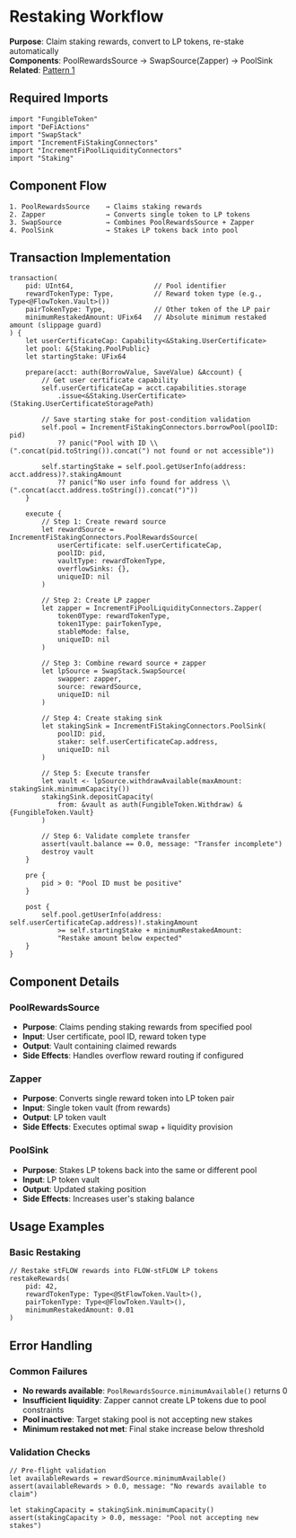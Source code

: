 # Restaking Workflow

**Purpose**: Claim staking rewards, convert to LP tokens, re-stake automatically  
**Components**: PoolRewardsSource → SwapSource(Zapper) → PoolSink  
**Related**: [Pattern 1](../patterns.md#pattern-1-restaking-workflow)

## Required Imports
```cadence
import "FungibleToken"
import "DeFiActions"
import "SwapStack"
import "IncrementFiStakingConnectors"
import "IncrementFiPoolLiquidityConnectors"
import "Staking"
```

## Component Flow
```
1. PoolRewardsSource    → Claims staking rewards
2. Zapper               → Converts single token to LP tokens
3. SwapSource           → Combines PoolRewardsSource + Zapper
4. PoolSink             → Stakes LP tokens back into pool
```

## Transaction Implementation
```cadence
transaction(
    pid: UInt64,                    // Pool identifier
    rewardTokenType: Type,          // Reward token type (e.g., Type<@FlowToken.Vault>())
    pairTokenType: Type,            // Other token of the LP pair
    minimumRestakedAmount: UFix64   // Absolute minimum restaked amount (slippage guard)
) {
    let userCertificateCap: Capability<&Staking.UserCertificate>
    let pool: &{Staking.PoolPublic}
    let startingStake: UFix64
    
    prepare(acct: auth(BorrowValue, SaveValue) &Account) {
        // Get user certificate capability
        self.userCertificateCap = acct.capabilities.storage
            .issue<&Staking.UserCertificate>(Staking.UserCertificateStoragePath)
        
        // Save starting stake for post-condition validation
        self.pool = IncrementFiStakingConnectors.borrowPool(poolID: pid)
            ?? panic("Pool with ID \\(".concat(pid.toString()).concat(") not found or not accessible"))
        
        self.startingStake = self.pool.getUserInfo(address: acct.address)?.stakingAmount
            ?? panic("No user info found for address \\(".concat(acct.address.toString()).concat(")"))
    }
    
    execute {
        // Step 1: Create reward source
        let rewardSource = IncrementFiStakingConnectors.PoolRewardsSource(
            userCertificate: self.userCertificateCap,
            poolID: pid,
            vaultType: rewardTokenType,
            overflowSinks: {},
            uniqueID: nil
        )
        
        // Step 2: Create LP zapper
        let zapper = IncrementFiPoolLiquidityConnectors.Zapper(
            token0Type: rewardTokenType,
            token1Type: pairTokenType,
            stableMode: false,
            uniqueID: nil
        )
        
        // Step 3: Combine reward source + zapper
        let lpSource = SwapStack.SwapSource(
            swapper: zapper,
            source: rewardSource,
            uniqueID: nil
        )
        
        // Step 4: Create staking sink
        let stakingSink = IncrementFiStakingConnectors.PoolSink(
            poolID: pid,
            staker: self.userCertificateCap.address,
            uniqueID: nil
        )
        
        // Step 5: Execute transfer
        let vault <- lpSource.withdrawAvailable(maxAmount: stakingSink.minimumCapacity())
        stakingSink.depositCapacity(
            from: &vault as auth(FungibleToken.Withdraw) &{FungibleToken.Vault}
        )
        
        // Step 6: Validate complete transfer
        assert(vault.balance == 0.0, message: "Transfer incomplete")
        destroy vault
    }
    
    pre {
        pid > 0: "Pool ID must be positive"
    }
    
    post {
        self.pool.getUserInfo(address: self.userCertificateCap.address)!.stakingAmount 
            >= self.startingStake + minimumRestakedAmount:
            "Restake amount below expected"
    }
}
```

## Component Details

### PoolRewardsSource
- **Purpose**: Claims pending staking rewards from specified pool
- **Input**: User certificate, pool ID, reward token type
- **Output**: Vault containing claimed rewards
- **Side Effects**: Handles overflow reward routing if configured

### Zapper
- **Purpose**: Converts single reward token into LP token pair
- **Input**: Single token vault (from rewards)
- **Output**: LP token vault
- **Side Effects**: Executes optimal swap + liquidity provision

### PoolSink
- **Purpose**: Stakes LP tokens back into the same or different pool
- **Input**: LP token vault
- **Output**: Updated staking position
- **Side Effects**: Increases user's staking balance

## Usage Examples

### Basic Restaking
```cadence
// Restake stFLOW rewards into FLOW-stFLOW LP tokens
restakeRewards(
    pid: 42,
    rewardTokenType: Type<@StFlowToken.Vault>(),
    pairTokenType: Type<@FlowToken.Vault>(),
    minimumRestakedAmount: 0.01
)
```

## Error Handling

### Common Failures
- **No rewards available**: `PoolRewardsSource.minimumAvailable()` returns 0
- **Insufficient liquidity**: Zapper cannot create LP tokens due to pool constraints
- **Pool inactive**: Target staking pool is not accepting new stakes
- **Minimum restaked not met**: Final stake increase below threshold

### Validation Checks
```cadence
// Pre-flight validation
let availableRewards = rewardSource.minimumAvailable()
assert(availableRewards > 0.0, message: "No rewards available to claim")

let stakingCapacity = stakingSink.minimumCapacity()
assert(stakingCapacity > 0.0, message: "Pool not accepting new stakes")
```
